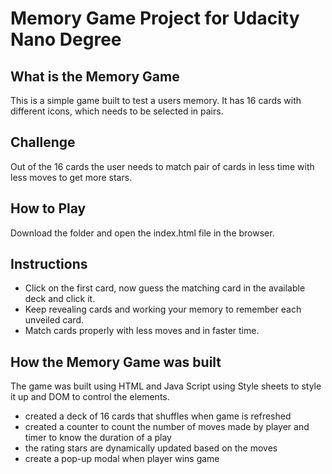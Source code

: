 # Memory Game Project for Udacity Nano Degree

## What is the Memory Game
This is a simple game built to test a users memory. It has 16 cards with different icons, which needs to be selected in pairs.

## Challenge
Out of the 16 cards the user needs to match pair of cards in less time with less moves to get more stars.

## How to Play
Download the folder and open the index.html file in the browser.

## Instructions
* Click on the first card, now guess the matching card in the available deck and click it.
* Keep revealing cards and working your memory to remember each unveiled card.
* Match cards properly with less moves and in faster time.

## How the Memory Game was built
The game was built using HTML and Java Script using Style sheets to style it up and DOM to control the elements.
* created a deck of 16 cards that shuffles when game is refreshed
* created a counter to count the number of moves made by player and timer to know the duration of a play
* the rating stars are dynamically updated based on the moves
* create a pop-up modal when player wins game
